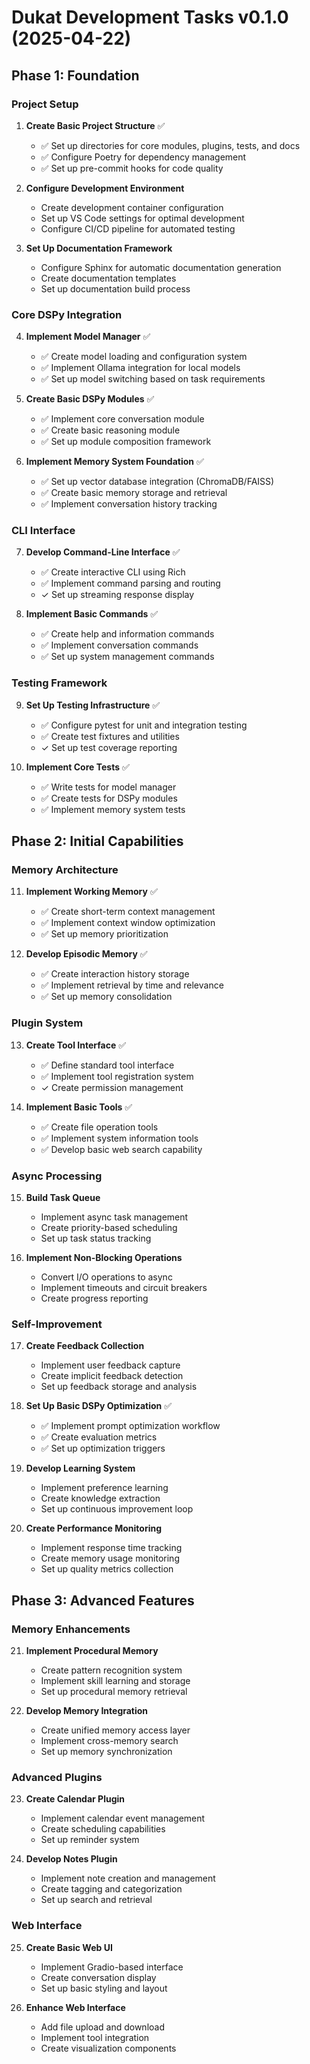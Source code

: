 # Dukat Development Tasks v0.1.0 (2025-04-22)

## Phase 1: Foundation

### Project Setup

1. **Create Basic Project Structure** ✅

   - ✅ Set up directories for core modules, plugins, tests, and docs
   - ✅ Configure Poetry for dependency management
   - ✅ Set up pre-commit hooks for code quality

2. **Configure Development Environment**

   - Create development container configuration
   - Set up VS Code settings for optimal development
   - Configure CI/CD pipeline for automated testing

3. **Set Up Documentation Framework**
   - Configure Sphinx for automatic documentation generation
   - Create documentation templates
   - Set up documentation build process

### Core DSPy Integration

4. **Implement Model Manager** ✅

   - ✅ Create model loading and configuration system
   - ✅ Implement Ollama integration for local models
   - ✅ Set up model switching based on task requirements

5. **Create Basic DSPy Modules** ✅

   - ✅ Implement core conversation module
   - ✅ Create basic reasoning module
   - ✅ Set up module composition framework

6. **Implement Memory System Foundation** ✅
   - ✅ Set up vector database integration (ChromaDB/FAISS)
   - ✅ Create basic memory storage and retrieval
   - ✅ Implement conversation history tracking

### CLI Interface

7. **Develop Command-Line Interface** ✅

   - ✅ Create interactive CLI using Rich
   - ✅ Implement command parsing and routing
   - ✓ Set up streaming response display

8. **Implement Basic Commands** ✅
   - ✅ Create help and information commands
   - ✅ Implement conversation commands
   - ✅ Set up system management commands

### Testing Framework

9. **Set Up Testing Infrastructure** ✅

   - ✅ Configure pytest for unit and integration testing
   - ✅ Create test fixtures and utilities
   - ✓ Set up test coverage reporting

10. **Implement Core Tests** ✅
    - ✅ Write tests for model manager
    - ✅ Create tests for DSPy modules
    - ✅ Implement memory system tests

## Phase 2: Initial Capabilities

### Memory Architecture

11. **Implement Working Memory** ✅

    - ✅ Create short-term context management
    - ✅ Implement context window optimization
    - ✅ Set up memory prioritization

12. **Develop Episodic Memory** ✅
    - ✅ Create interaction history storage
    - ✅ Implement retrieval by time and relevance
    - ✅ Set up memory consolidation

### Plugin System

13. **Create Tool Interface** ✅

    - ✅ Define standard tool interface
    - ✅ Implement tool registration system
    - ✓ Create permission management

14. **Implement Basic Tools** ✅
    - ✅ Create file operation tools
    - ✅ Implement system information tools
    - ✅ Develop basic web search capability

### Async Processing

15. **Build Task Queue**

    - Implement async task management
    - Create priority-based scheduling
    - Set up task status tracking

16. **Implement Non-Blocking Operations**
    - Convert I/O operations to async
    - Implement timeouts and circuit breakers
    - Create progress reporting

### Self-Improvement

17. **Create Feedback Collection**

    - Implement user feedback capture
    - Create implicit feedback detection
    - Set up feedback storage and analysis

18. **Set Up Basic DSPy Optimization** ✅

    - ✅ Implement prompt optimization workflow
    - ✅ Create evaluation metrics
    - ✅ Set up optimization triggers

19. **Develop Learning System**

    - Implement preference learning
    - Create knowledge extraction
    - Set up continuous improvement loop

20. **Create Performance Monitoring**
    - Implement response time tracking
    - Create memory usage monitoring
    - Set up quality metrics collection

## Phase 3: Advanced Features

### Memory Enhancements

21. **Implement Procedural Memory**

    - Create pattern recognition system
    - Implement skill learning and storage
    - Set up procedural memory retrieval

22. **Develop Memory Integration**
    - Create unified memory access layer
    - Implement cross-memory search
    - Set up memory synchronization

### Advanced Plugins

23. **Create Calendar Plugin**

    - Implement calendar event management
    - Create scheduling capabilities
    - Set up reminder system

24. **Develop Notes Plugin**
    - Implement note creation and management
    - Create tagging and categorization
    - Set up search and retrieval

### Web Interface

25. **Create Basic Web UI**

    - Implement Gradio-based interface
    - Create conversation display
    - Set up basic styling and layout

26. **Enhance Web Interface**
    - Add file upload and download
    - Implement tool integration
    - Create visualization components
